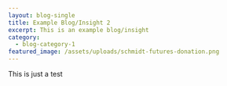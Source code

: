 ```yaml
---
layout: blog-single
title: Example Blog/Insight 2
excerpt: This is an example blog/insight
category:
  - blog-category-1
featured_image: /assets/uploads/schmidt-futures-donation.png
---
```

This is just a test